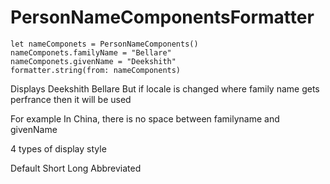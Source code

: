 # PersonNameComponentsFormatter

```let personNameComponentFormatter = PersonNameComponentFormatter()
let nameComponets = PersonNameComponents()
nameComponets.familyName = "Bellare"
nameComponets.givenName = "Deekshith"
formatter.string(from: nameComponents)
```
Displays Deekshith Bellare
But if locale is changed where family name gets perfrance then it will be used

For example In China, there is no space between familyname and givenName


4 types of display style

Default
Short
Long
Abbreviated


